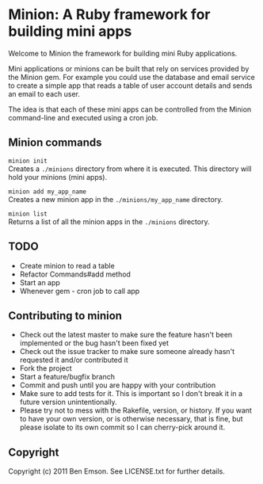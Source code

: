 # Minion: A Ruby framework for building mini apps

Welcome to Minion the framework for building mini Ruby applications.

Mini applications or minions can be built that rely on services provided by the Minion gem. For example you could use the database and email service to create a simple app that reads a table of user account details and sends an email to each user.

The idea is that each of these mini apps can be controlled from the Minion command-line and executed using a cron job.

## Minion commands

`minion init`<br/>
Creates a `./minions` directory from where it is executed. This directory will hold your minions (mini apps).


`minion add my_app_name`<br/>
Creates a new minion app in the `./minions/my_app_name` directory.


`minion list`<br/>
Returns a list of all the minion apps in the `./minions` directory.


## TODO

* Create minion to read a table
* Refactor Commands#add method
* Start an app
* Whenever gem - cron job to call app



## Contributing to minion
 
* Check out the latest master to make sure the feature hasn't been implemented or the bug hasn't been fixed yet
* Check out the issue tracker to make sure someone already hasn't requested it and/or contributed it
* Fork the project
* Start a feature/bugfix branch
* Commit and push until you are happy with your contribution
* Make sure to add tests for it. This is important so I don't break it in a future version unintentionally.
* Please try not to mess with the Rakefile, version, or history. If you want to have your own version, or is otherwise necessary, that is fine, but please isolate to its own commit so I can cherry-pick around it.


## Copyright

Copyright (c) 2011 Ben Emson. See LICENSE.txt for further details.
